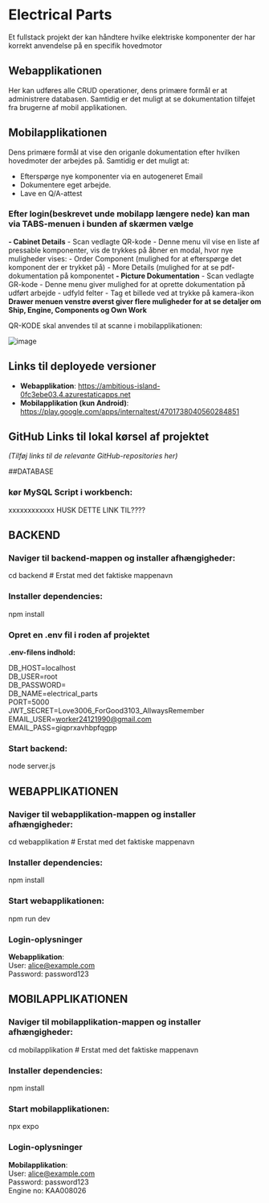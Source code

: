 # Electrical Parts
Et fullstack projekt der kan håndtere hvilke elektriske komponenter der har korrekt anvendelse på en specifik hovedmotor

## Webapplikationen
Her kan udføres alle CRUD operationer, dens primære formål er at administrere databasen.
Samtidig er det muligt at se dokumentation tilføjet fra brugerne af mobil applikationen.

## Mobilapplikationen
Dens primære formål at vise den origanle dokumentation efter  hvilken hovedmoter der arbejdes på.
Samtidig er det muligt at: 
  - Efterspørge nye komponenter via en autogeneret Email
  - Dokumentere eget arbejde.
  - Lave en Q/A-attest

### Efter login(beskrevet unde mobilapp længere nede) kan man via TABS-menuen i bunden af skærmen vælge 
  **- Cabinet Details**
      - Scan vedlagte QR-kode
        - Denne menu vil vise en liste af pressable komponenter, vis de trykkes på åbner en modal, hvor nye muligheder vises:
              - Order Component (mulighed for at efterspørge det komponent der er trykket på)
              - More Details (mulighed for at se pdf-dokumentation på komponentet
**- Picture Dokumentation**
      - Scan vedlagte GR-kode
        - Denne menu giver mulighed for at oprette dokumentation på udført arbejde
              - udfyld felter
              - Tag et billede ved at trykke på kamera-ikon
**Drawer menuen venstre øverst giver flere muligheder for at se detaljer om Ship, Engine, Components og Own Work**

QR-KODE skal anvendes til at scanne i mobilapplikationen:

![image](https://github.com/user-attachments/assets/fc3b4b7f-48ac-41e7-ac88-fb02ae3c8832)

## Links til deployede versioner
- **Webapplikation**: https://ambitious-island-0fc3ebe03.4.azurestaticapps.net  
- **Mobilapplikation (kun Android)**: https://play.google.com/apps/internaltest/4701738040560284851  


## GitHub Links til lokal kørsel af projektet
*(Tilføj links til de relevante GitHub-repositories her)*

##DATABASE
### kør MySQL Script i workbench:
xxxxxxxxxxxx HUSK DETTE LINK TIL????

## BACKEND
### Naviger til backend-mappen og installer afhængigheder:  
cd backend  # Erstat med det faktiske mappenavn  
### Installer dependencies:
npm install

### Opret en .env fil i roden af projektet
**.env-filens indhold:**

DB_HOST=localhost  
DB_USER=root  
DB_PASSWORD=<Password>  
DB_NAME=electrical_parts  
PORT=5000  
JWT_SECRET=Love3006_ForGood3103_AllwaysRemember  
EMAIL_USER=worker24121990@gmail.com  
EMAIL_PASS=giqprxavhbpfqgpp  

### Start backend:  
node server.js  

## WEBAPPLIKATIONEN
### Naviger til webapplikation-mappen og installer afhængigheder:  
cd webapplikation  # Erstat med det faktiske mappenavn
### Installer dependencies:
npm install

### Start webapplikationen:  
npm run dev  

### Login-oplysninger
**Webapplikation**:  
User: alice@example.com  
Password: password123  


## MOBILAPPLIKATIONEN
### Naviger til mobilapplikation-mappen og installer afhængigheder:  
cd mobilapplikation  # Erstat med det faktiske mappenavn  
### Installer dependencies:
npm install  

### Start mobilapplikationen:  
npx expo  

### 

### Login-oplysninger
**Mobilapplikation**:  
User: alice@example.com  
Password: password123  
Engine no: KAA008026 


 
